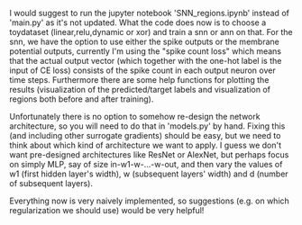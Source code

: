 I would suggest to run the jupyter notebook 'SNN_regions.ipynb' instead of 'main.py' as it's not updated. What the code does now is to choose a toydataset (linear,relu,dynamic or xor) and train a snn or ann on that. For the snn, we have the option to use either the spike outputs or the membrane potential outputs, currently I'm using the "spike count loss" which means that the actual output vector (which together with the one-hot label is the input of CE loss) consists of the spike count in each output neuron over time steps. Furthermore there are some help functions for plotting the results (visualization of the predicted/target labels and visualization of regions both before and after training). 

Unfortunately there is no option to somehow re-design the network architecture, so you will need to do that in 'models.py' by hand. Fixing this (and including other surrogate gradients) should be easy, but we need to think about which kind of architecture we want to apply. I guess we don't want pre-designed architectures like ResNet or AlexNet, but perhaps focus on simply MLP, say of size in-w1-w-...-w-out, and then vary the values of w1 (first hidden layer's width), w (subsequent layers' width) and d (number of subsequent layers). 

Everything now is very naively implemented, so suggestions (e.g. on which regularization we should use) would be very helpful!
